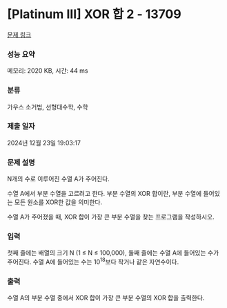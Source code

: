 # [Platinum III] XOR 합 2 - 13709 

[문제 링크](https://www.acmicpc.net/problem/13709) 

### 성능 요약

메모리: 2020 KB, 시간: 44 ms

### 분류

가우스 소거법, 선형대수학, 수학

### 제출 일자

2024년 12월 23일 19:03:17

### 문제 설명

<p>N개의 수로 이루어진 수열 A가 주어진다. </p>

<p>수열 A에서 부분 수열을 고르려고 한다. 부분 수열의 XOR 합이란, 부분 수열에 들어있는 모든 원소를 XOR한 값을 의미한다.</p>

<p>수열 A가 주어졌을 때, XOR 합이 가장 큰 부분 수열을 찾는 프로그램을 작성하시오.</p>

### 입력 

 <p>첫째 줄에는 배열의 크기 N (1 ≤ N ≤ 100,000), 둘째 줄에는 수열 A에 들어있는 수가 주어진다. 수열 A에 들어있는 수는 10<sup>18</sup>보다 작거나 같은 자연수이다.</p>

### 출력 

 <p>수열 A의 부분 수열 중에서 XOR 합이 가장 큰 부분 수열의 XOR 합을 출력한다.</p>

